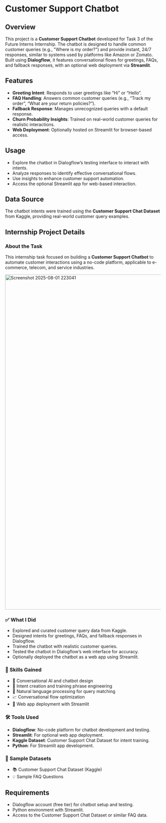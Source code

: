 # Customer Support Chatbot

## Overview
This project is a **Customer Support Chatbot** developed for Task 3 of the Future Interns Internship. The chatbot is designed to handle common customer queries (e.g., "Where is my order?") and provide instant, 24/7 responses, similar to systems used by platforms like Amazon or Zomato. Built using **Dialogflow**, it features conversational flows for greetings, FAQs, and fallback responses, with an optional web deployment via **Streamlit**.

## Features
- **Greeting Intent**: Responds to user greetings like “Hi” or “Hello”.
- **FAQ Handling**: Answers common customer queries (e.g., “Track my order”, “What are your return policies?”).
- **Fallback Response**: Manages unrecognized queries with a default response.
- **Churn Probability Insights**: Trained on real-world customer queries for realistic interactions.
- **Web Deployment**: Optionally hosted on Streamlit for browser-based access.

## Usage
- Explore the chatbot in Dialogflow’s testing interface to interact with intents.
- Analyze responses to identify effective conversational flows.
- Use insights to enhance customer support automation.
- Access the optional Streamlit app for web-based interaction.

## Data Source
The chatbot intents were trained using the **Customer Support Chat Dataset** from Kaggle, providing real-world customer query examples.

## Internship Project Details
### About the Task
This internship task focused on building a **Customer Support Chatbot** to automate customer interactions using a no-code platform, applicable to e-commerce, telecom, and service industries.

<img width="1920" height="1080" alt="Screenshot 2025-08-01 223041" src="https://github.com/user-attachments/assets/00b47db4-673f-4e5d-8dbc-42968ac7b6b0" />


### ✅ What I Did
- Explored and curated customer query data from Kaggle.
- Designed intents for greetings, FAQs, and fallback responses in Dialogflow.
- Trained the chatbot with realistic customer queries.
- Tested the chatbot in Dialogflow’s web interface for accuracy.
- Optionally deployed the chatbot as a web app using Streamlit.

### 🎯 Skills Gained
- 🤖 Conversational AI and chatbot design
- 💬 Intent creation and training phrase engineering
- 🧠 Natural language processing for query matching
- 📈 Conversational flow optimization
- 📲 Web app deployment with Streamlit

### 🛠️ Tools Used
- **Dialogflow**: No-code platform for chatbot development and testing.
- **Streamlit**: For optional web app deployment.
- **Kaggle Dataset**: Customer Support Chat Dataset for intent training.
- **Python**: For Streamlit app development.

### 📁 Sample Datasets
- 📚 Customer Support Chat Dataset (Kaggle)
- 💡 Sample FAQ Questions 

## Requirements
- Dialogflow account (free tier) for chatbot setup and testing.
- Python environment with Streamlit.
- Access to the Customer Support Chat Dataset or similar FAQ data.
